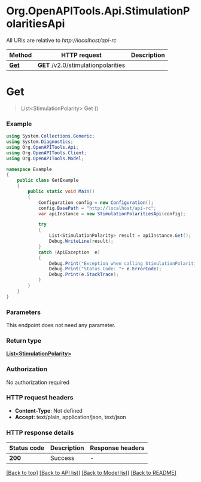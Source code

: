 # Org.OpenAPITools.Api.StimulationPolaritiesApi

All URIs are relative to *http://localhost/api-rc*

Method | HTTP request | Description
------------- | ------------- | -------------
[**Get**](StimulationPolaritiesApi.md#get) | **GET** /v2.0/stimulationpolarities | 


<a name="get"></a>
# **Get**
> List&lt;StimulationPolarity&gt; Get ()



### Example
```csharp
using System.Collections.Generic;
using System.Diagnostics;
using Org.OpenAPITools.Api;
using Org.OpenAPITools.Client;
using Org.OpenAPITools.Model;

namespace Example
{
    public class GetExample
    {
        public static void Main()
        {
            Configuration config = new Configuration();
            config.BasePath = "http://localhost/api-rc";
            var apiInstance = new StimulationPolaritiesApi(config);

            try
            {
                List<StimulationPolarity> result = apiInstance.Get();
                Debug.WriteLine(result);
            }
            catch (ApiException  e)
            {
                Debug.Print("Exception when calling StimulationPolaritiesApi.Get: " + e.Message );
                Debug.Print("Status Code: "+ e.ErrorCode);
                Debug.Print(e.StackTrace);
            }
        }
    }
}
```

### Parameters
This endpoint does not need any parameter.

### Return type

[**List&lt;StimulationPolarity&gt;**](StimulationPolarity.md)

### Authorization

No authorization required

### HTTP request headers

 - **Content-Type**: Not defined
 - **Accept**: text/plain, application/json, text/json


### HTTP response details
| Status code | Description | Response headers |
|-------------|-------------|------------------|
| **200** | Success |  -  |

[[Back to top]](#) [[Back to API list]](../README.md#documentation-for-api-endpoints) [[Back to Model list]](../README.md#documentation-for-models) [[Back to README]](../README.md)

